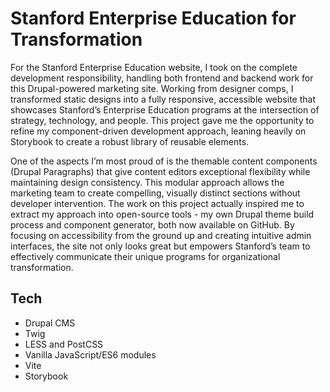 # Stanford Enterprise Education for Transformation

For the Stanford Enterprise Education website, I took on the complete development responsibility, handling both frontend and backend work for this Drupal-powered marketing site. Working from designer comps, I transformed static designs into a fully responsive, accessible website that showcases Stanford’s Enterprise Education programs at the intersection of strategy, technology, and people. This project gave me the opportunity to refine my component-driven development approach, leaning heavily on Storybook to create a robust library of reusable elements.

One of the aspects I’m most proud of is the themable content components (Drupal Paragraphs) that give content editors exceptional flexibility while maintaining design consistency. This modular approach allows the marketing team to create compelling, visually distinct sections without developer intervention. The work on this project actually inspired me to extract my approach into open-source tools - my own Drupal theme build process and component generator, both now available on GitHub. By focusing on accessibility from the ground up and creating intuitive admin interfaces, the site not only looks great but empowers Stanford’s team to effectively communicate their unique programs for organizational transformation.

## Tech

- Drupal CMS
- Twig
- LESS and PostCSS
- Vanilla JavaScript/ES6 modules
- Vite
- Storybook
